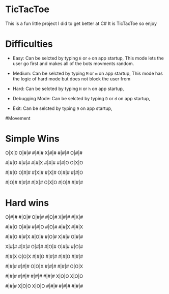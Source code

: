 # TicTacToe
This is a fun little project I did to get better at C# 
It is TicTacToe so enjoy

# Difficulties 

- Easy:
Can be selcted by typing `E` or `e` on app startup, This mode lets the user go first and makes all of the bots movments random. 

- Medium:
Can be selcted by typing `M` or `m` on app startup, This mode has the logic of hard mode but does not block the user from 

- Hard:
Can be selcted by typing `H` or `h` on app startup, 

- Debugging Mode:
Can be selcted by typing `D` or `d` on app startup, 

- Exit:
Can be selcted by typing `9` on app startup, 


#Movement

# Simple Wins

O|X|0          O|#|#
#|#|#          X|#|#
#|#|#          O|#|#

#|#|O          #|#|#
#|#|X          #|#|#
#|#|O          O|X|O

#|#|O          O|#|#
#|X|#          #|X|#
O|#|#          #|#|O

#|O|#          #|#|#
#|X|#          O|X|O
#|O|#          #|#|#


# Hard wins

O|#|#          #|O|#
O|#|#          #|O|#
X|#|#          #|X|#

#|#|O          O|#|#
#|#|O          #|O|#
#|#|X          #|#|X

#|#|O          #|#|X
#|O|#          #|O|#
X|#|#          O|#|#

X|#|#          #|X|#
O|#|#          #|O|#
O|#|#          #|O|#


#|#|X          O|O|X
#|#|O          #|#|#
#|#|O          #|#|#

#|#|#          #|#|#
O|O|X          #|#|#
#|#|#          O|O|X


#|#|#          #|#|#
#|#|#          #|#|#
X|O|O          X|O|O

#|#|#          X|O|O
X|O|O          #|#|#
#|#|#          #|#|#
